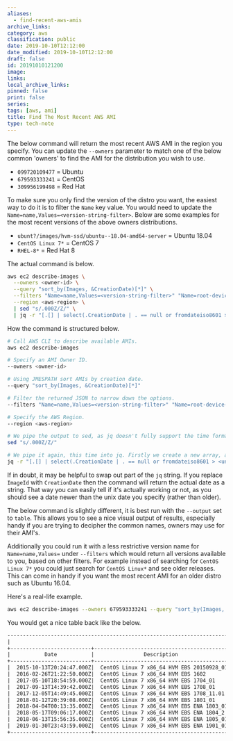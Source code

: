 ```yaml
---
aliases:
  - find-recent-aws-amis
archive_links: 
category: aws
classification: public
date: 2019-10-10T12:12:00
date_modified: 2019-10-10T12:12:00
draft: false
id: 20191010121200
image: 
links: 
local_archive_links: 
pinned: false
print: false
series: 
tags: [aws, ami]
title: Find The Most Recent AWS AMI
type: tech-note
---
```


The below command will return the most recent AWS AMI in the region you specify. You can update the `--owners` parameter to match one of the below common 'owners' to find the AMI for the distribution you wish to use.

  - `099720109477` = Ubuntu
  - `679593333241` = CentOS
  - `309956199498` = Red Hat

To make sure you only find the version of the distro you want, the easiest way to do it is to filter the `Name` key value. You would need to update the `Name=name,Values=<version-string-filter>`. Below are some examples for the most recent versions of the above owners distributions.

  - `ubunt?/images/hvm-ssd/ubuntu--18.04-amd64-server` = Ubuntu 18.04
  - `CentOS Linux 7*` = CentOS 7
  - `RHEL-8*` = Red Hat 8

The actual command is below.

``` sh
aws ec2 describe-images \
  --owners <owner-id> \
  --query "sort_by(Images, &CreationDate)[*]" \
  --filters "Name=name,Values=<version-string-filter>" "Name=root-device-type,Values=ebs" "Name=architecture,Values=x86_64" \
  --region <aws-region> \
  | sed "s/.000Z/Z/" \
  | jq -r "[.[] | select(.CreationDate | . == null or fromdateiso8601 > <unix-time>).ImageId] | reverse [0]"
```

How the command is structured below.

``` sh
# Call AWS CLI to describe available AMIs.
aws ec2 describe-images

# Specify an AMI Owner ID.
--owners <owner-id>

# Using JMESPATH sort AMIs by creation date.
--query "sort_by(Images, &CreationDate)[*]"

# Filter the returned JSON to narrow down the options.
--filters "Name=name,Values=<version-string-filter>" "Name=root-device-type,Values=ebs" "Name=architecture,Values=x86_64"

# Specify the AWS Region.
--region <aws-region>

# We pipe the output to sed, as jq doesn't fully support the time format AWS returns for the creation date of an AMI. To fix this we simply strip the unsupported section out, and replace it supported content.
sed "s/.000Z/Z/"

# We pipe it again, this time into jq. Firstly we create a new array, and reverse it to easily allow us to make sure we select the most recent AMI date. Next we use select on the creation date key, and grab any key that is older than a unix time stamp we specify. The -r strips the quotes, and we receive an AMI string back.
jq -r "[.[] | select(.CreationDate | . == null or fromdateiso8601 > <unix-time>).ImageId] | reverse [0]"
```

If in doubt, it may be helpful to swap out part of the `jq` string. If you replace `ImageId` with `CreationDate` then the command will return the actual date as a string. That way you can easily tell if it's actually working or not, as you should see a date newer than the unix date you specify (rather than older).

The below command is slightly different, it is best run with the `--output` set to `table`. This allows you to see a nice visual output of results, especially handy if you are trying to decipher the common names, owners may use for their AMI's.

Additionally you could run it with a less restrictive version name for `Name=name,Values=` under `--filters` which would return all versions available to you, based on other filters. For example instead of searching for `CentOS Linux 7*` you could just search for `CentOS Linux*` and see older releases. This can come in handy if you want the most recent AMI for an older distro such as Ubuntu 16.04.

Here's a real-life example.

``` sh
aws ec2 describe-images --owners 679593333241 --query "sort_by(Images, &CreationDate)[*].{Date:CreationDate,ImageName:Name,Image:ImageId,Description:Description,OwnerID:OwnerId,ImageType:Architecture,DeviceType:RootDeviceType,Virtualization:VirtualizationType}" --filters "Name=name,Values=CentOS Linux*" "Name=root-device-type,Values=ebs" "Name=architecture,Values=x86_64" --region eu-west-1 --output table
```

You would get a nice table back like the below.

``` txt
---------------------------------------------------------------------------------------------------------------------------------------------------------------------------------------------------------------------------------------------------------------------------
|                                                                                                                             DescribeImages                                                                                                                              |
+--------------------------+--------------------------------------------+-------------+------------------------+----------------------------------------------------------------------------------------------------------+------------+---------------+------------------+
|           Date           |                Description                 | DeviceType  |         Image          |                                                ImageName                                                 | ImageType  |    OwnerID    | Virtualization   |
+--------------------------+--------------------------------------------+-------------+------------------------+----------------------------------------------------------------------------------------------------------+------------+---------------+------------------+
|  2015-10-13T20:24:47.000Z|  CentOS Linux 7 x86_64 HVM EBS 20150928_01 |  ebs        |  ami-33734044          |  CentOS Linux 7 x86_64 HVM EBS 20150928_01-b7ee8a69-ee97-4a49-9e68-afaee216db2e-ami-69327e0c.2           |  x86_64    |  679593333241 |  hvm             |
|  2016-02-26T21:22:50.000Z|  CentOS Linux 7 x86_64 HVM EBS 1602        |  ebs        |  ami-7abd0209          |  CentOS Linux 7 x86_64 HVM EBS 1602-b7ee8a69-ee97-4a49-9e68-afaee216db2e-ami-d7e1d2bd.3                  |  x86_64    |  679593333241 |  hvm             |
|  2017-05-10T18:54:59.000Z|  CentOS Linux 7 x86_64 HVM EBS 1704_01     |  ebs        |  ami-061b1560          |  CentOS Linux 7 x86_64 HVM EBS 1704_01-b7ee8a69-ee97-4a49-9e68-afaee216db2e-ami-d52f5bc3.4               |  x86_64    |  679593333241 |  hvm             |
|  2017-09-13T14:39:42.000Z|  CentOS Linux 7 x86_64 HVM EBS 1708_01     |  ebs        |  ami-5f76b626          |  CentOS Linux 7 x86_64 HVM EBS 1708_01-b7ee8a69-ee97-4a49-9e68-afaee216db2e-ami-0d8f9576.4               |  x86_64    |  679593333241 |  hvm             |
|  2017-12-05T14:49:45.000Z|  CentOS Linux 7 x86_64 HVM EBS 1708_11.01  |  ebs        |  ami-192a9460          |  CentOS Linux 7 x86_64 HVM EBS 1708_11.01-b7ee8a69-ee97-4a49-9e68-afaee216db2e-ami-95096eef.4            |  x86_64    |  679593333241 |  hvm             |
|  2018-01-12T20:39:08.000Z|  CentOS Linux 7 x86_64 HVM EBS 1801_01     |  ebs        |  ami-6e28b517          |  CentOS Linux 7 x86_64 HVM EBS 1801_01-b7ee8a69-ee97-4a49-9e68-afaee216db2e-ami-0a537770.4               |  x86_64    |  679593333241 |  hvm             |
|  2018-04-04T00:13:35.000Z|  CentOS Linux 7 x86_64 HVM EBS ENA 1803_01 |  ebs        |  ami-1caef165          |  CentOS Linux 7 x86_64 HVM EBS ENA 1803_01-b7ee8a69-ee97-4a49-9e68-afaee216db2e-ami-8274d6ff.4           |  x86_64    |  679593333241 |  hvm             |
|  2018-05-17T09:06:17.000Z|  CentOS Linux 7 x86_64 HVM EBS ENA 1804_2  |  ebs        |  ami-4c457735          |  CentOS Linux 7 x86_64 HVM EBS ENA 1804_2-b7ee8a69-ee97-4a49-9e68-afaee216db2e-ami-55a2322a.4            |  x86_64    |  679593333241 |  hvm             |
|  2018-06-13T15:56:35.000Z|  CentOS Linux 7 x86_64 HVM EBS ENA 1805_01 |  ebs        |  ami-3548444c          |  CentOS Linux 7 x86_64 HVM EBS ENA 1805_01-b7ee8a69-ee97-4a49-9e68-afaee216db2e-ami-77ec9308.4           |  x86_64    |  679593333241 |  hvm             |
|  2019-01-30T23:43:59.000Z|  CentOS Linux 7 x86_64 HVM EBS ENA 1901_01 |  ebs        |  ami-0ff760d16d9497662 |  CentOS Linux 7 x86_64 HVM EBS ENA 1901_01-b7ee8a69-ee97-4a49-9e68-afaee216db2e-ami-05713873c6794f575.4  |  x86_64    |  679593333241 |  hvm             |
+--------------------------+--------------------------------------------+-------------+------------------------+----------------------------------------------------------------------------------------------------------+------------+---------------+------------------+
```